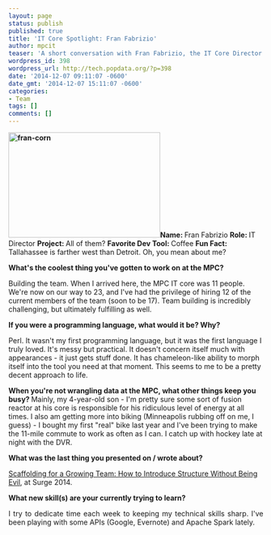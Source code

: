```yaml
---
layout: page
status: publish
published: true
title: 'IT Core Spotlight: Fran Fabrizio'
author: mpcit
teaser: 'A short conversation with Fran Fabrizio, the IT Core Director.'
wordpress_id: 398
wordpress_url: http://tech.popdata.org/?p=398
date: '2014-12-07 09:11:07 -0600'
date_gmt: '2014-12-07 15:11:07 -0600'
categories:
- Team
tags: []
comments: []
---
```

<strong><a href="http://tech.popdata.org/wp-content/uploads/2015/01/fran-corn.jpg"><img class=" size-medium wp-image-407 alignright" src="http://tech.popdata.org/wp-content/uploads/2015/01/fran-corn-300x208.jpg" alt="fran-corn" width="300" height="208" /></a>Name:  </strong>Fran Fabrizio
<strong>Role: </strong>IT Director
<strong>Project: </strong>All of them?
<strong>Favorite Dev Tool:  </strong>Coffee
<strong>Fun Fact:  </strong>Tallahassee is farther west than Detroit.  Oh, you mean about me?

<b>What's the coolest thing you've gotten to work on at the MPC?  </b>

Building the team.  When I arrived here, the MPC IT core was 11 people.  We're now on our way to 23, and I've had the privilege of hiring 12 of the current members of the team (soon to be 17).  Team building is incredibly challenging, but ultimately fulfilling as well.

<b>If you were a programming language, what would it be? Why?</b>

Perl.  It wasn't my first programming language, but it was the first language I truly loved.  It's messy but practical.  It doesn't concern itself much with appearances - it just gets stuff done.  It has chameleon-like ability to morph itself into the tool you need at that moment.  This seems to me to be a pretty decent approach to life.

<b>When you're not wrangling data at the MPC, what other things keep you busy?  </b>Mainly, my 4-year-old son - I'm pretty sure some sort of fusion reactor at his core is responsible for his ridiculous level of energy at all times.  I also am getting more into biking (Minneapolis rubbing off on me, I guess) - I bought my first "real" bike last year and I've been trying to make the 11-mile commute to work as often as I can.  I catch up with hockey late at night with the DVR.

<b>What was the last thing you presented on / wrote about?</b>

<a title="Scaffolding for a Growing Team" href="http://www.slideshare.net/FranFabrizio/scaffolding-for-a-growing-team-surge-2014" target="_blank">Scaffolding for a Growing Team: How to Introduce Structure Without Being Evil</a>, at Surge 2014.

<b>What new skill(s) are your currently trying to learn?  </b>

<p style="text-align: justify;">I try to dedicate time each week to keeping my technical skills sharp.  I've been playing with some APIs (Google, Evernote) and Apache Spark lately.


